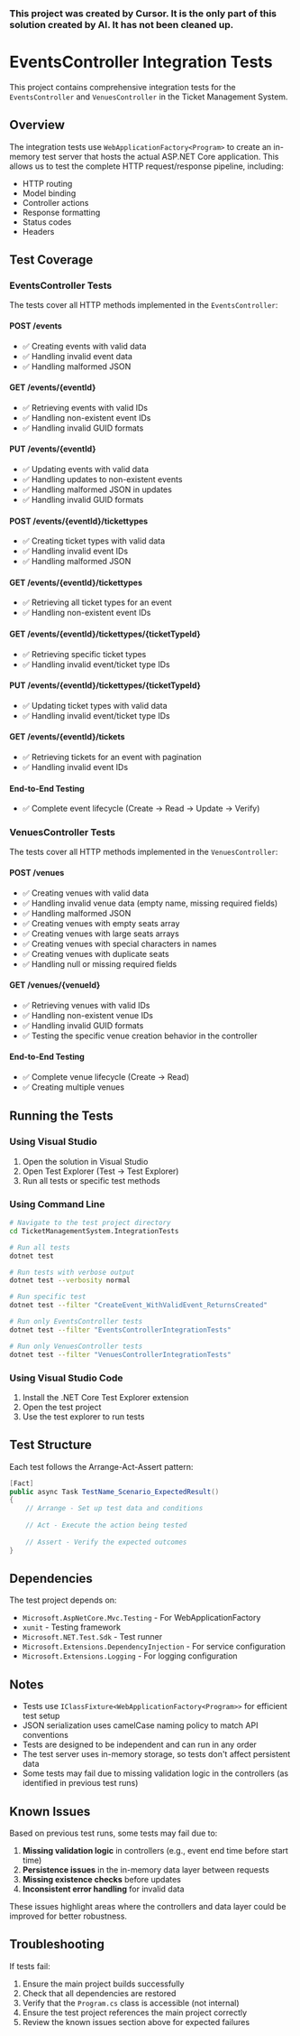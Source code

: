 ### This project was created by Cursor. It is the only part of this solution created by AI. It has not been cleaned up.

# EventsController Integration Tests

This project contains comprehensive integration tests for the `EventsController` and `VenuesController` in the Ticket Management System.

## Overview

The integration tests use `WebApplicationFactory<Program>` to create an in-memory test server that hosts the actual ASP.NET Core application. This allows us to test the complete HTTP request/response pipeline, including:

- HTTP routing
- Model binding
- Controller actions
- Response formatting
- Status codes
- Headers

## Test Coverage

### EventsController Tests

The tests cover all HTTP methods implemented in the `EventsController`:

#### POST /events
- ✅ Creating events with valid data
- ✅ Handling invalid event data
- ✅ Handling malformed JSON

#### GET /events/{eventId}
- ✅ Retrieving events with valid IDs
- ✅ Handling non-existent event IDs
- ✅ Handling invalid GUID formats

#### PUT /events/{eventId}
- ✅ Updating events with valid data
- ✅ Handling updates to non-existent events
- ✅ Handling malformed JSON in updates
- ✅ Handling invalid GUID formats

#### POST /events/{eventId}/tickettypes
- ✅ Creating ticket types with valid data
- ✅ Handling invalid event IDs
- ✅ Handling malformed JSON

#### GET /events/{eventId}/tickettypes
- ✅ Retrieving all ticket types for an event
- ✅ Handling non-existent event IDs

#### GET /events/{eventId}/tickettypes/{ticketTypeId}
- ✅ Retrieving specific ticket types
- ✅ Handling invalid event/ticket type IDs

#### PUT /events/{eventId}/tickettypes/{ticketTypeId}
- ✅ Updating ticket types with valid data
- ✅ Handling invalid event/ticket type IDs

#### GET /events/{eventId}/tickets
- ✅ Retrieving tickets for an event with pagination
- ✅ Handling invalid event IDs

#### End-to-End Testing
- ✅ Complete event lifecycle (Create → Read → Update → Verify)

### VenuesController Tests

The tests cover all HTTP methods implemented in the `VenuesController`:

#### POST /venues
- ✅ Creating venues with valid data
- ✅ Handling invalid venue data (empty name, missing required fields)
- ✅ Handling malformed JSON
- ✅ Creating venues with empty seats array
- ✅ Creating venues with large seats arrays
- ✅ Creating venues with special characters in names
- ✅ Creating venues with duplicate seats
- ✅ Handling null or missing required fields

#### GET /venues/{venueId}
- ✅ Retrieving venues with valid IDs
- ✅ Handling non-existent venue IDs
- ✅ Handling invalid GUID formats
- ✅ Testing the specific venue creation behavior in the controller

#### End-to-End Testing
- ✅ Complete venue lifecycle (Create → Read)
- ✅ Creating multiple venues

## Running the Tests

### Using Visual Studio
1. Open the solution in Visual Studio
2. Open Test Explorer (Test → Test Explorer)
3. Run all tests or specific test methods

### Using Command Line
```bash
# Navigate to the test project directory
cd TicketManagementSystem.IntegrationTests

# Run all tests
dotnet test

# Run tests with verbose output
dotnet test --verbosity normal

# Run specific test
dotnet test --filter "CreateEvent_WithValidEvent_ReturnsCreated"

# Run only EventsController tests
dotnet test --filter "EventsControllerIntegrationTests"

# Run only VenuesController tests
dotnet test --filter "VenuesControllerIntegrationTests"
```

### Using Visual Studio Code
1. Install the .NET Core Test Explorer extension
2. Open the test project
3. Use the test explorer to run tests

## Test Structure

Each test follows the Arrange-Act-Assert pattern:

```csharp
[Fact]
public async Task TestName_Scenario_ExpectedResult()
{
    // Arrange - Set up test data and conditions
    
    // Act - Execute the action being tested
    
    // Assert - Verify the expected outcomes
}
```

## Dependencies

The test project depends on:
- `Microsoft.AspNetCore.Mvc.Testing` - For WebApplicationFactory
- `xunit` - Testing framework
- `Microsoft.NET.Test.Sdk` - Test runner
- `Microsoft.Extensions.DependencyInjection` - For service configuration
- `Microsoft.Extensions.Logging` - For logging configuration

## Notes

- Tests use `IClassFixture<WebApplicationFactory<Program>>` for efficient test setup
- JSON serialization uses camelCase naming policy to match API conventions
- Tests are designed to be independent and can run in any order
- The test server uses in-memory storage, so tests don't affect persistent data
- Some tests may fail due to missing validation logic in the controllers (as identified in previous test runs)

## Known Issues

Based on previous test runs, some tests may fail due to:

1. **Missing validation logic** in controllers (e.g., event end time before start time)
2. **Persistence issues** in the in-memory data layer between requests
3. **Missing existence checks** before updates
4. **Inconsistent error handling** for invalid data

These issues highlight areas where the controllers and data layer could be improved for better robustness.

## Troubleshooting

If tests fail:
1. Ensure the main project builds successfully
2. Check that all dependencies are restored
3. Verify that the `Program.cs` class is accessible (not internal)
4. Ensure the test project references the main project correctly
5. Review the known issues section above for expected failures 